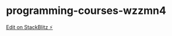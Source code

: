 # programming-courses-wzzmn4

[Edit on StackBlitz ⚡️](https://stackblitz.com/edit/programming-courses-wzzmn4)